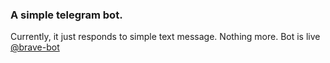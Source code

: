 ### A simple telegram bot.
Currently, it just responds to simple text message. Nothing more. Bot is live [@brave-bot](t.me/brave_my_bot)